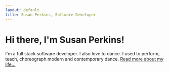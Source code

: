 ```yaml
---
layout: default
title: Susan Perkins, Software Developer
---
```

<div class="blurb">
	<h1>Hi there, I'm Susan Perkins!</h1>
	<p>I'm a full stack software developer.  I also love to dance.  I used to perform, teach, choreograph modern and contemporary dance. <a href="/about">Read more about my life...</a></p>
</div><!-- /.blurb -->
